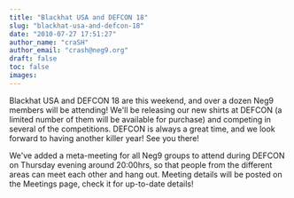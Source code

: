 ```yaml
---
title: "Blackhat USA and DEFCON 18"
slug: "blackhat-usa-and-defcon-18"
date: "2010-07-27 17:51:27"
author_name: "craSH"
author_email: "crash@neg9.org"
draft: false
toc: false
images:
---
```


Blackhat USA and DEFCON 18 are this weekend, and over a dozen Neg9 members will be attending! We'll be releasing our new shirts at DEFCON (a limited number of them will be available for purchase) and competing in several of the competitions. DEFCON is always a great time, and we look forward to having another killer year! See you there!

We've added a meta-meeting for all Neg9 groups to attend during DEFCON on Thursday evening around 20:00hrs, so that people from the different areas can meet each other and hang out. Meeting details will be posted on the Meetings page, check it for up-to-date details!
